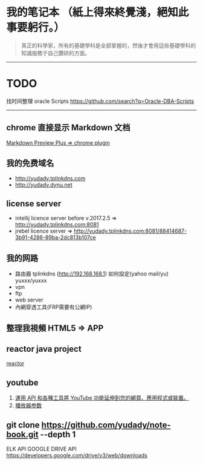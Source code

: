 # 我的笔记本 （紙上得來終覺淺，絕知此事要躬行。）

> 真正的科學家，所有的基礎學科是全部掌握的，然後才會用這些基礎學科的知識服務于自己鑽研的方面。

---

# TODO

找时间整理 oracle Scripts
https://github.com/search?q=Oracle-DBA-Scripts










---

## chrome 直接显示 Markdown 文档
[Markdown Preview Plus => chrome plugin](https://chrome.google.com/webstore/detail/markdown-preview-plus/febilkbfcbhebfnokafefeacimjdckgl)



## 我的免费域名
- http://yudady.tplinkdns.com
- http://yudady.dynu.net



## license server
- intellij licence server before v.2017.2.5  => http://yudady.tplinkdns.com:8081
- jrebel licence server => http://yudady.tplinkdns.com:8081/88414687-3b91-4286-89ba-2dc813b107ce


## 我的网路 
- 路由器 tplinkdns (http://192.168.168.1) 如何設定(yahoo mail/yu) yuxxx/yuxxx
- vpn
- ftp 
- web server
- 內網穿透工具(FRP需要有公網IP)



## 整理我視頻   HTML5 => APP

## reactor java project
[reactor](https://github.com/reactor/reactor)

## youtube
1. [運用 API 和各種工具將 YouTube 功能延伸到您的網頁、應用程式或裝置。](https://www.youtube.com/yt/dev/zh-TW/api-resources.html)
2. [播放器参数](https://developers.google.com/youtube/player_parameters?hl=zh-cn)


## git clone https://github.com/yudady/note-book.git --depth 1


ELK API
GOOGLE DRIVE API
https://developers.google.com/drive/v3/web/downloads





